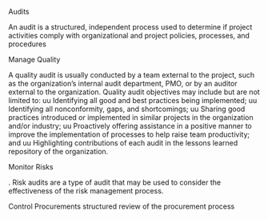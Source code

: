 Audits

An audit is a structured, independent process used to determine if project activities comply with organizational and 
project policies, processes, and procedures


 Manage Quality
 
 A quality audit is usually conducted by a team external to the project, 
such as the organization’s internal audit department, PMO, or by an auditor external to the organization. Quality audit 
objectives may include but are not limited to:
uu Identifying all good and best practices being implemented;
uu Identifying all nonconformity, gaps, and shortcomings;
uu Sharing good practices introduced or implemented in similar projects in the organization and/or industry;
uu Proactively offering assistance in a positive manner to improve the implementation of processes to help raise 
team productivity; and
uu Highlighting contributions of each audit in the lessons learned repository of the organization.


Monitor Risks

. Risk audits are a type of audit that may be used to consider the effectiveness of the risk 
management process.

Control Procurements
structured review of the procurement process
